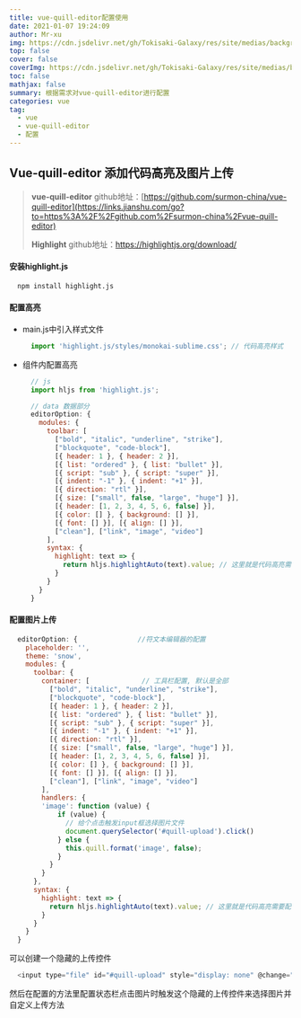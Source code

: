 ```yaml
---
title: vue-quill-editor配置使用
date: 2021-01-07 19:24:09
author: Mr-xu
img: https://cdn.jsdelivr.net/gh/Tokisaki-Galaxy/res/site/medias/background.jpg
top: false
cover: false
coverImg: https://cdn.jsdelivr.net/gh/Tokisaki-Galaxy/res/site/medias/background.jpg
toc: false
mathjax: false
summary: 根据需求对vue-quill-editor进行配置
categories: vue
tag:
  - vue
  - vue-quill-editor
  - 配置
---
```


## Vue-quill-editor 添加代码高亮及图片上传

  > **vue-quill-editor** github地址：[https://github.com/surmon-china/vue-quill-editor](https://links.jianshu.com/go?to=https%3A%2F%2Fgithub.com%2Fsurmon-china%2Fvue-quill-editor)
  >
  > **Highlight**  github地址：https://highlightjs.org/download/

#### 安装highlight.js

  ``` bash
    npm install highlight.js
  ```

#### 配置高亮

  - main.js中引入样式文件
    ``` javascript
      import 'highlight.js/styles/monokai-sublime.css'; // 代码高亮样式
    ```

  - 组件内配置高亮
    ``` javascript
      // js
      import hljs from 'highlight.js';

      // data 数据部分
      editorOption: {
        modules: { 
          toolbar: [
            ["bold", "italic", "underline", "strike"], 
            ["blockquote", "code-block"], 
            [{ header: 1 }, { header: 2 }], 
            [{ list: "ordered" }, { list: "bullet" }], 
            [{ script: "sub" }, { script: "super" }], 
            [{ indent: "-1" }, { indent: "+1" }], 
            [{ direction: "rtl" }], 
            [{ size: ["small", false, "large", "huge"] }], 
            [{ header: [1, 2, 3, 4, 5, 6, false] }], 
            [{ color: [] }, { background: [] }], 
            [{ font: [] }], [{ align: [] }], 
            ["clean"], ["link", "image", "video"]
          ],
          syntax: { 
            highlight: text => { 
              return hljs.highlightAuto(text).value; // 这里就是代码高亮需要配置的地方 
            }
          }
        }
      }
    ```
#### 配置图片上传

  ``` javascript
    editorOption: {               //符文本编辑器的配置
      placeholder: '',
      theme: 'snow',
      modules: {
        toolbar: {
          container: [             // 工具栏配置, 默认是全部
            ["bold", "italic", "underline", "strike"], 
            ["blockquote", "code-block"], 
            [{ header: 1 }, { header: 2 }], 
            [{ list: "ordered" }, { list: "bullet" }], 
            [{ script: "sub" }, { script: "super" }], 
            [{ indent: "-1" }, { indent: "+1" }], 
            [{ direction: "rtl" }], 
            [{ size: ["small", false, "large", "huge"] }], 
            [{ header: [1, 2, 3, 4, 5, 6, false] }], 
            [{ color: [] }, { background: [] }], 
            [{ font: [] }], [{ align: [] }], 
            ["clean"], ["link", "image", "video"]
          ],
          handlers: {
          'image': function (value) {
              if (value) {
                // 给个点击触发input框选择图片文件
                document.querySelector('#quill-upload').click()
              } else {
                this.quill.format('image', false);
              }
            }
          }
        },
        syntax: { 
          highlight: text => { 
            return hljs.highlightAuto(text).value; // 这里就是代码高亮需要配置的地方 
          }
        }
      }
    }
  ```
  可以创建一个隐藏的上传控件

  ``` javascript
    <input type="file" id="#quill-upload" style="display: none" @change="uploadImg"/>  
  ```

  然后在配置的方法里配置状态栏点击图片时触发这个隐藏的上传控件来选择图片并自定义上传方法